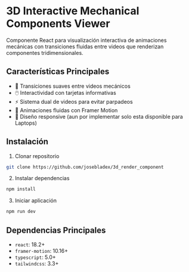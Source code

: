 # 3D Interactive Mechanical Components Viewer

Componente React para visualización interactiva de animaciones mecánicas con transiciones fluidas entre videos que renderizan componentes tridimensionales.

## Características Principales

- 🎥 Transiciones suaves entre videos mecánicos
- 🖱️ Interactividad con tarjetas informativas
- ⚡ Sistema dual de videos para evitar parpadeos
- 🚀 Animaciones fluidas con Framer Motion
- 📱 Diseño responsive (aun por implementar solo esta disponible para Laptops)

## Instalación

1. Clonar repositorio
```bash
git clone https://github.com/josebladex/3d_render_component
```

2. Instalar dependencias
```bash
npm install

```

3. Iniciar aplicación
```bash
npm run dev

```
## Dependencias Principales

- `react`: 18.2+
- `framer-motion`: 10.16+
- `typescript`: 5.0+
- `tailwindcss`: 3.3+
